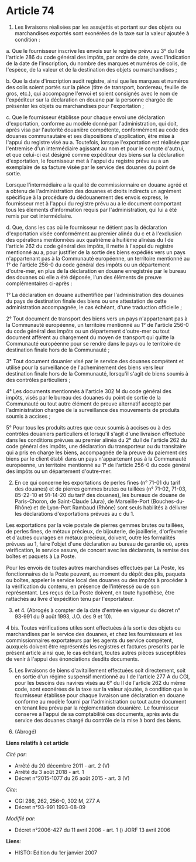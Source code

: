 # Article 74

1. Les livraisons réalisées par les assujettis et portant sur des objets ou marchandises exportés sont exonérées de la taxe
sur la valeur ajoutée à condition :

a. Que le fournisseur inscrive les envois sur le registre prévu au 3° du I de l'article 286 du code général des impôts, par
ordre de date, avec l'indication de la date de l'inscription, du nombre des marques et numéros de colis, de l'espèce, de la
valeur et de la destination des objets ou marchandises ;

b. Que la date d'inscription audit registre, ainsi que les marques et numéros des colis soient portés sur la pièce (titre de
transport, bordereau, feuille de gros, etc.), qui accompagne l'envoi et soient consignés avec le nom de l'expéditeur sur la
déclaration en douane par la personne chargée de présenter les objets ou marchandises pour l'exportation ;

c. Que le fournisseur établisse pour chaque envoi une déclaration d'exportation, conforme au modèle donné par
l'administration, qui doit, après visa par l'autorité douanière compétente, conformément au code des douanes communautaire et
ses dispositions d'application, être mise à l'appui du registre visé au a. Toutefois, lorsque l'exportation est réalisée par
l'entremise d'un intermédiaire agissant au nom et pour le compte d'autrui, et que celui-ci est désigné comme expéditeur des
biens sur la déclaration d'exportation, le fournisseur met à l'appui du registre prévu au a un exemplaire de sa facture visée
par le service des douanes du point de sortie.

Lorsque l'intermédiaire a la qualité de commissionnaire en douane agréé et a obtenu de l'administration des douanes et droits
indirects un agrément spécifique à la procédure du dédouanement des envois express, le fournisseur met à l'appui du registre
prévu au a le document comportant tous les élements d'information requis par l'administration, qui lui a été remis par cet
intermédiaire.

d. Que, dans les cas où le fournisseur ne détient pas la déclaration d'exportation visée conformément au premier alinéa du c
et à l'exclusion des opérations mentionnées aux quatrième à huitième alinéas du I de l'article 262 du code général des
impôts, il mette à l'appui du registre mentionné au a, pour justifier de la sortie des biens expédiés vers un pays
n'appartenant pas à la Communauté européenne, un territoire mentionné au 1° de l'article 256-0 du code général des impôts ou
un département d'outre-mer, en plus de la déclaration en douane enregistrée par le bureau des douanes où elle a été déposée,
l'un des éléments de preuve complémentaires ci-après :

1° La déclaration en douane authentifiée par l'administration des douanes du pays de destination finale des biens ou une
attestation de cette administration accompagnée, le cas échéant, d'une traduction officielle ;

2° Tout document de transport des biens vers un pays n'appartenant pas à la Communauté européenne, un territoire mentionné au
1° de l'article 256-0 du code général des impôts ou un département d'outre-mer ou tout document afférent au chargement du
moyen de transport qui quitte la Communauté européenne pour se rendre dans le pays ou le territoire de destination finale
hors de la Communauté ;

3° Tout document douanier visé par le service des douanes compétent et utilisé pour la surveillance de l'acheminement des
biens vers leur destination finale hors de la Communauté, lorsqu'il s'agit de biens soumis à des contrôles particuliers ;

4° Les documents mentionnés à l'article 302 M du code général des impôts, visés par le bureau des douanes du point de sortie
de la Communauté ou tout autre élément de preuve alternatif accepté par l'administration chargée de la surveillance des
mouvements de produits soumis à accises ;

5° Pour tous les produits autres que ceux soumis à accises ou à des contrôles douaniers particuliers et lorsqu'il s'agit
d'une livraison effectuée dans les conditions prévues au premier alinéa du 2° du I de l'article 262 du code général des
impôts, une déclaration du transporteur ou du transitaire qui a pris en charge les biens, accompagnée de la preuve du
paiement des biens par le client établi dans un pays n'appartenant pas à la Communauté européenne, un territoire mentionné au
1° de l'article 256-0 du code général des impôts ou un département d'outre-mer.

2. En ce qui concerne les exportations de perles fines (n° 71-01 du tarif des douanes) et de pierres gemmes brutes ou
taillées (n° 71-02, 71-03, 85-22-10 et 91-14-20 du tarif des douanes), les bureaux de douane de Paris-Choron, de Saint-Claude
(Jura), de Marseille-Port (Bouches-du-Rhône) et de Lyon-Port Rambaud (Rhône) sont seuls habilités à délivrer les déclarations
d'exportations prévues au c du 1.

Les exportations par la voie postale de pierres gemmes brutes ou taillées, de perles fines, de métaux précieux, de
bijouterie, de joaillerie, d'orfèvrerie et d'autres ouvrages en métaux précieux, doivent, outre les formalités prévues au 1,
faire l'objet d'une déclaration au bureau de garantie où, après vérification, le service assure, de concert avec les
déclarants, la remise des boîtes et paquets à La Poste.

Pour les envois de toutes autres marchandises effectués par La Poste, les fonctionnaires de la Poste peuvent, au moment du
dépôt des plis, paquets ou boîtes, appeler le service local des douanes ou des impôts à procéder à la vérification du
contenu, en présence de l'intéressé ou de son représentant. Les reçus de La Poste doivent, en toute hypothèse, être rattachés
au livre d'expédition tenu par l'exportateur.

3. et 4. (Abrogés à compter de la date d'entrée en vigueur du décret n° 93-991 du 9 août 1993, J.O. des 9 et 10).

4 bis. Toutes vérifications utiles sont effectuées à la sortie des objets ou marchandises par le service des douanes, et chez
les fournisseurs et les commissionnaires exportateurs par les agents du service compétent, auxquels doivent être représentés
les registres et factures prescrits par le présent article ainsi que, le cas échéant, toutes autres pièces susceptibles de
venir à l'appui des énonciations desdits documents.

5. Les livraisons de biens d'avitaillement effectuées soit directement, soit en sortie d'un régime suspensif mentionné au I
de l'article 277 A du CGI, pour les besoins des navires visés au 6° du II de l'article 262 du même code, sont exonérées de la
taxe sur la valeur ajoutée, à condition que le fournisseur établisse pour chaque livraison une déclaration en douane conforme
au modèle fourni par l'administration ou tout autre document en tenant lieu prévu par la réglementation douanière. Le
fournisseur conserve à l'appui de sa comptabilité ces documents, après avis du service des douanes chargé du contrôle de la
mise à bord des biens.

6. (Abrogé)

**Liens relatifs à cet article**

_Cité par_:

  - Arrêté du 20 décembre 2011 - art. 2 (V)
  - Arrêté du 3 août 2018 - art. 1
  - Décret n°2015-1077 du 26 août 2015 - art. 3 (V)

_Cite_:

  - CGI 286, 262, 256-0, 302 M, 277 A
  - Décret n°93-991 1993-08-09

_Modifié par_:

  - Décret n°2006-427 du 11 avril 2006 - art. 1 () JORF 13 avril 2006

**Liens**:

  - HISTO: Edition du 1er janvier 2007
